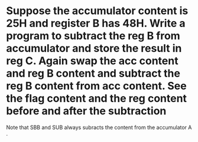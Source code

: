# Suppose the accumulator content is 25H and register B has 48H. Write a program to subtract the reg B from accumulator and store the result in reg C. Again swap the acc content and reg B content and subtract the reg B content from acc content. See the flag content and the reg content before and after the subtraction


Note that SBB and SUB always subracts the content from the accumulator A .
